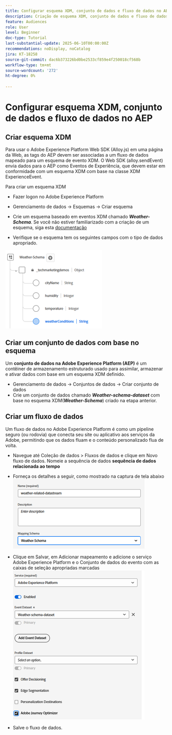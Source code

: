 ```yaml
---
title: Configurar esquema XDM, conjunto de dados e fluxo de dados no AEP
description: Criação de esquema XDM, conjunto de dados e fluxo de dados
feature: Audiences
role: User
level: Beginner
doc-type: Tutorial
last-substantial-update: 2025-06-10T00:00:00Z
recommendations: noDisplay, noCatalog
jira: KT-18258
source-git-commit: dac6b373226bd0be2533cf859e4f250018cf568b
workflow-type: tm+mt
source-wordcount: '272'
ht-degree: 0%

---
```


# Configurar esquema XDM, conjunto de dados e fluxo de dados no AEP

## Criar esquema XDM

Para usar o Adobe Experience Platform Web SDK (Alloy.js) em uma página da Web, as tags do AEP devem ser associadas a um fluxo de dados mapeado para um esquema de evento XDM. O Web SDK (alloy.sendEvent) envia dados para o AEP como Eventos de Experiência, que devem estar em conformidade com um esquema XDM com base na classe XDM ExperienceEvent.

Para criar um esquema XDM

* Fazer logon no Adobe Experience Platform
* Gerenciamento de dados -> Esquemas -> Criar esquema

* Crie um esquema baseado em eventos XDM chamado **_Weather-Schema_**. Se você não estiver familiarizado com a criação de um esquema, siga esta [documentação](https://experienceleague.adobe.com/en/docs/experience-platform/xdm/tutorials/create-schema-ui)


* Verifique se o esquema tem os seguintes campos com o tipo de dados apropriado.

![weather-schema](assets/weather-schema.png)

## Criar um conjunto de dados com base no esquema

Um **conjunto de dados na Adobe Experience Platform (AEP)** é um contêiner de armazenamento estruturado usado para assimilar, armazenar e ativar dados com base em um esquema XDM definido.


* Gerenciamento de dados -> Conjuntos de dados -> Criar conjunto de dados
* Crie um conjunto de dados chamado **_Weather-schema-dataset_** com base no esquema XDM(_**Weather-Schema**_) criado na etapa anterior.


## Criar um fluxo de dados

Um fluxo de dados no Adobe Experience Platform é como um pipeline seguro (ou rodovia) que conecta seu site ou aplicativo aos serviços da Adobe, permitindo que os dados fluam e o conteúdo personalizado flua de volta.

* Navegue até Coleção de dados > Fluxos de dados e clique em Novo fluxo de dados. Nomeie a sequência de dados **sequência de dados relacionada ao tempo**


* Forneça os detalhes a seguir, como mostrado na captura de tela abaixo
  ![sequência de dados](assets/datastream.png)
* Clique em Salvar, em Adicionar mapeamento e adicione o serviço Adobe Experience Platform e o Conjunto de dados do evento com as caixas de seleção apropriadas marcadas
  ![datastream-mapping](assets/datastream-service.png)

* Salve o fluxo de dados.
